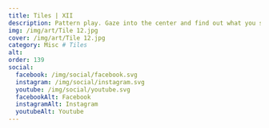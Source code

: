 ```yaml
---
title: Tiles | XII
description: Pattern play. Gaze into the center and find out what you see
img: /img/art/Tile 12.jpg
cover: /img/art/Tile 12.jpg
category: Misc # Tiles
alt: 
order: 139
social:
  facebook: /img/social/facebook.svg
  instagram: /img/social/instagram.svg
  youtube: /img/social/youtube.svg
  facebookAlt: Facebook
  instagramAlt: Instagram
  youtubeAlt: Youtube
---
```

